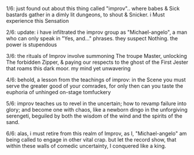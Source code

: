 1/6:
just found out about this thing called "improv".. where babes & Sick bastards gather in a dimly lit dungeons, to shout & Snicker. i Must experience this Sensation

2/6:
update: i have infiltrated the improv group as "Michael-angelo", a man who can only speak in "Yes, and..." phrases. they suspect Nothing. the power is stupendous

3/6:
the rituals of Improv involve summoning The troupe Master, unlocking The forbidden Zipper, & paying our respects to the ghost of the First Jester that roams this dark moor. my mind yet unwavering

4/6:
behold, a lesson from the teachings of improv: in the Scene you must serve the greater good of your comrades, for only then can you taste the euphoria of unhinged on-stage tomfuckery

5/6:
improv teaches us to revel in the uncertain; how to revamp failure into glory; and become one with chaos, like a newborn dingo in the unforgiving serengeti, beguiled by both the wisdom of the wind and the spirits of the sand.

6/6:
alas, i must retire from this realm of Improv, as I, "Michael-angelo" am being called to engage in other vital crap. but let the record show, that within these walls of comedic uncertainty, I conquered like a king.